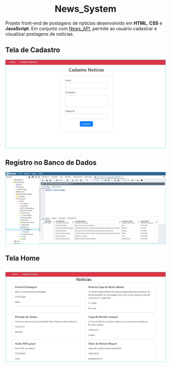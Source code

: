 <h1 align="center">
   News_System
</h1>  

Projeto front-end de postagens de nptícias desenvolvido em **HTML**, **CSS** e **JavaScript**. Em conjunto com <a href="https://github.com/Gilvan-R-A/News_API">News_API</a>, permite ao usuário cadastrar e visualizar postagens de notícias.   

## Tela de Cadastro

![Tela de cadastro](img/TelaDeCadastro.jpg)   

## Registro no Banco de Dados   

![Registro no banco de dados](img/registroNoBanco.jpg)   

## Tela Home
![Home](img/Home.jpg)









